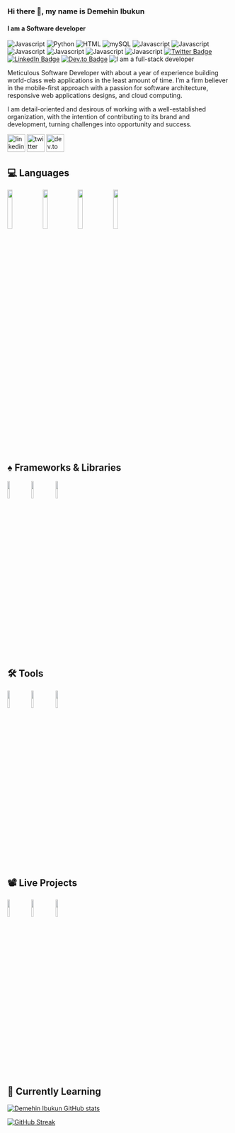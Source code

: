 ### Hi there 👋, my name is Demehin Ibukun
#### I am a Software developer
![Javascript](https://img.shields.io/badge/-Javascript-000000?style=flat&logo=javascript)
![Python](https://img.shields.io/badge/-python-000000?style=flat&logo=python)
![HTML](https://img.shields.io/badge/-html-000000?style=flat&logo=html5)
![mySQL](https://img.shields.io/badge/-mySQL-000000?style=flat&logo=mysql)
![Javascript](https://img.shields.io/badge/-Javascript-000000?style=flat&logo=javascript)
![Javascript](https://img.shields.io/badge/-Javascript-000000?style=flat&logo=javascript)
![Javascript](https://img.shields.io/badge/-Javascript-000000?style=flat&logo=javascript)
![Javascript](https://img.shields.io/badge/-Javascript-000000?style=flat&logo=javascript)
![Javascript](https://img.shields.io/badge/-Javascript-000000?style=flat&logo=javascript)
![Javascript](https://img.shields.io/badge/-Javascript-000000?style=flat&logo=javascript)
[![Twitter Badge](https://img.shields.io/badge/Twitter-Profile-informational?style=flat&logo=twitter&logoColor=white&color=1CA2F1)](https://twitter.com/hokage_demehin)
[![LinkedIn Badge](https://img.shields.io/badge/LinkedIn-Profile-informational?style=flat&logo=linkedin&logoColor=white&color=0D76A8)](https://www.linkedin.com/in/demehin-ibukun/)
[![Dev.to Badge](https://img.shields.io/badge/Dev-Profile-information?style=flat&logo=devdotto&logoColor=white&color=black)](https://dev.to/hokagedemehin)
![I am a full-stack developer](https://pbs.twimg.com/profile_banners/76529602/1599815659/1080x360)

Meticulous Software Developer with about a year of experience building world-class web applications in the least amount of time. I’m a firm believer in the mobile-first approach with a passion for software architecture, responsive web applications designs, and cloud computing. 

I am detail-oriented and desirous of working with a well-established organization, with the intention of contributing to its brand and development, turning challenges into opportunity and success.

[<img src='https://image.similarpng.com/very-thumbnail/2021/01/Illustration-of-Linkedin-icon-on-transparent-background-PNG.png' alt='linkedin' height='40'>](https://www.linkedin.com/in/demehin-ibukun/)  [<img src='https://assets.stickpng.com/images/580b57fcd9996e24bc43c53e.png' alt='twitter' height='40'>](https://twitter.com/hokage_demehin)   [<img src='https://cdn.icon-icons.com/icons2/2248/PNG/512/dev_to_icon_136699.png' alt='dev.to' height='40'>](https://dev.to/hokagedemehin)  

## 💻 Languages
<code><img width="15%" src="https://www.vectorlogo.zone/logos/python/python-ar21.svg"></code>
<code><img width="15%" src="https://www.vectorlogo.zone/logos/sqlite/sqlite-ar21.svg"></code>
<code><img width="15%" src="https://www.vectorlogo.zone/logos/javascript/javascript-ar21.svg"></code>
<code><img  width="15%" src="https://www.vectorlogo.zone/logos/w3_html5/w3_html5-ar21.svg"></code>
## ♠ Frameworks & Libraries
<code><img width="10%" src="https://upload.wikimedia.org/wikipedia/commons/8/8e/Nextjs-logo.svg"></code>
<code><img width="10%" src="https://upload.wikimedia.org/wikipedia/commons/d/dc/Logo_material_design.svg"></code>
<code><img width="10%" src="https://www.vectorlogo.zone/logos/json/json-ar21.svg"></code>
## 🛠 Tools
<code><img width="10%" src="https://www.vectorlogo.zone/logos/mysql/mysql-ar21.svg"></code>
<code><img width="10%" src="https://www.vectorlogo.zone/logos/google_cloud/google_cloud-ar21.svg"></code>
<code><img width="10%" src="https://www.vectorlogo.zone/logos/docker/docker-ar21.svg"></code>
## 📽 Live Projects
<code><img width="10%" src="https://www.vectorlogo.zone/logos/git-scm/git-scm-ar21.svg"></code>
<code><img width="10%" src="https://www.vectorlogo.zone/logos/github/github-ar21.svg"></code>
<code><img width="10%" src="https://www.vectorlogo.zone/logos/visualstudio_code/visualstudio_code-ar21.svg"></code>
## 🚧 Currently Learning


 
[![Demehin Ibukun GitHub stats](https://github-readme-stats.vercel.app/api?username=hokagedemehin&show_icons=true&theme=radical)](https://github.com/anuraghazra/github-readme-stats)
 
[![GitHub Streak](https://github-readme-streak-stats.herokuapp.com?user=hokagedemehin&theme=dark&date_format=M%20j%5B%2C%20Y%5D)](https://git.io/streak-stats)
 



<!--
**hokagedemehin/hokagedemehin** is a ✨ _special_ ✨ repository because its `README.md` (this file) appears on your GitHub profile.
 [<img src='https://cdn.jsdelivr.net/npm/simple-icons@3.0.1/icons/devdotto.svg' alt='dev.to' height='30'>](https://dev.to/hokagedemehin)  
<img width="50%" align="right" alt="Demehin's github stats" src="https://github-readme-stats.vercel.app/api?username=hokagedemehin&show_icons=true&theme=radical" />
[![Demehin Ibukun GitHub stats](https://github-readme-stats.vercel.app/api?username=hokagedemehin&show_icons=true&theme=radical)](https://github.com/anuraghazra/github-readme-stats)
[![GitHub Streak](https://github-readme-streak-stats.herokuapp.com?user=hokagedemehin&theme=dark&date_format=M%20j%5B%2C%20Y%5D)](https://git.io/streak-stats)
[![Top Langs](https://github-readme-stats.vercel.app/api/top-langs/?username=hokagedemehin)](https://github.com/anuraghazra/github-readme-stats)
[![willianrod's wakatime stats](https://github-readme-stats.vercel.app/api/wakatime?username=hokagedemehin)](https://github.com/anuraghazra/github-readme-stats)

<img width="100%" alt="Demehin's github stats" src="https://github-readme-stats.vercel.app/api?username=hokagedemehin&show_icons=true&theme=radical" />

<img width="100%" alt="Demehin's github streak" src="https://github-readme-streak-stats.herokuapp.com?user=hokagedemehin&theme=dark&date_format=M%20j%5B%2C%20Y%5D)" />
Here are some ideas to get you started:
- 🔭 I’m currently working on a web application to store client's measurements for tailors
- 🌱 I’m currently learning Web3 and blockchain for web applications
- 👯 I’m looking to collaborate on Software Development projects 
- ⚡ Fun fact: i'm a huge Anime fan 


- 🔭 I’m currently working on ...
- 🌱 I’m currently learning ...
- 👯 I’m looking to collaborate on ...
- 🤔 I’m looking for help with ...
- 💬 Ask me about ...
- 📫 How to reach me: ...
- 😄 Pronouns: ...
- ⚡ Fun fact: ...
-->
